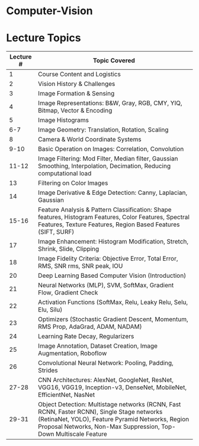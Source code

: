 # Computer-Vision

<!DOCTYPE html>
<html lang="en">
<head>
    <meta charset="UTF-8">
    <meta name="viewport" content="width=device-width, initial-scale=1.0">


</head>
<body>

<h1>Lecture Topics</h1>
<table>
    <thead>
        <tr>
            <th>Lecture #</th>
            <th>Topic Covered</th>
        </tr>
    </thead>
    <tbody>
        <tr>
            <td>1</td>
            <td>Course Content and Logistics</td>
        </tr>
        <tr>
            <td>2</td>
            <td>Vision History & Challenges</td>
        </tr>
        <tr>
            <td>3</td>
            <td>Image Formation & Sensing</td>
        </tr>
        <tr>
            <td>4</td>
            <td>Image Representations: B&W, Gray, RGB, CMY, YIQ, Bitmap, Vector & Encoding</td>
        </tr>
        <tr>
            <td>5</td>
            <td>Image Histograms</td>
        </tr>
        <tr>
            <td>6-7</td>
            <td>Image Geometry: Translation, Rotation, Scaling</td>
        </tr>
        <tr>
            <td>8</td>
            <td>Camera & World Coordinate Systems</td>
        </tr>
        <tr>
            <td>9-10</td>
            <td>Basic Operation on Images: Correlation, Convolution</td>
        </tr>
        <tr>
            <td>11-12</td>
            <td>Image Filtering: Mod Filter, Median filter, Gaussian Smoothing, Interpolation, Decimation, Reducing computational load</td>
        </tr>
        <tr>
            <td>13</td>
            <td>Filtering on Color Images</td>
        </tr>
        <tr>
            <td>14</td>
            <td>Image Derivative & Edge Detection: Canny, Laplacian, Gaussian</td>
        </tr>
        <tr>
            <td>15-16</td>
            <td>Feature Analysis & Pattern Classification: Shape features, Histogram Features, Color Features, Spectral Features, Texture Features, Region Based Features (SIFT, SURF)</td>
        </tr>
        <tr>
            <td>17</td>
            <td>Image Enhancement: Histogram Modification, Stretch, Shrink, Slide, Clipping</td>
        </tr>
        <tr>
            <td>18</td>
            <td>Image Fidelity Criteria: Objective Error, Total Error, RMS, SNR rms, SNR peak, IOU</td>
        </tr>
        <tr>
            <td>20</td>
            <td>Deep Learning Based Computer Vision (Introduction)</td>
        </tr>
        <tr>
            <td>21</td>
            <td>Neural Networks (MLP), SVM, SoftMax, Gradient Flow, Gradient Check</td>
        </tr>
        <tr>
            <td>22</td>
            <td>Activation Functions (SoftMax, Relu, Leaky Relu, Selu, Elu, Silu)</td>
        </tr>
        <tr>
            <td>23</td>
            <td>Optimizers (Stochastic Gradient Descent, Momentum, RMS Prop, AdaGrad, ADAM, NADAM)</td>
        </tr>
        <tr>
            <td>24</td>
            <td>Learning Rate Decay, Regularizers</td>
        </tr>
        <tr>
            <td>25</td>
            <td>Image Annotation, Dataset Creation, Image Augmentation, Roboflow</td>
        </tr>
        <tr>
            <td>26</td>
            <td>Convolutional Neural Network: Pooling, Padding, Strides</td>
        </tr>
        <tr>
            <td>27-28</td>
            <td>CNN Architectures: AlexNet, GoogleNet, ResNet, VGG16, VGG19, Inception-v3, DenseNet, MobileNet, EfficientNet, NasNet</td>
        </tr>
        <tr>
            <td>29-31</td>
            <td>Object Detection: Multistage networks (RCNN, Fast RCNN, Faster RCNN), Single Stage networks (RetinaNet, YOLO), Feature Pyramid Networks, Region Proposal Networks, Non-Max Suppression, Top-Down Multiscale Feature</td>
        </tr>
    </tbody>
</table>

</body>
</html>
